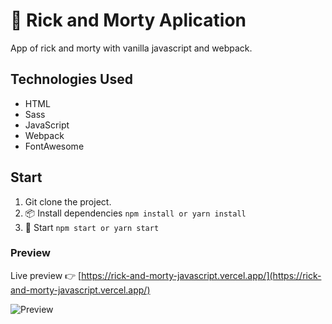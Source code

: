 # 🌈 Rick and Morty Aplication

App of rick and morty with vanilla javascript and webpack.

## Technologies Used
* HTML
* Sass
* JavaScript
* Webpack
* FontAwesome


## Start
1. Git clone the project.
2. 📦 Install dependencies `npm install or yarn install`
3. 🌟 Start  `npm start or yarn start`


### Preview

Live preview 👉 [https://rick-and-morty-javascript.vercel.app/](https://rick-and-morty-javascript.vercel.app/)

![Preview](https://repository-images.githubusercontent.com/280755106/eaecde80-d35e-11ea-921f-436dd7e010b1)
